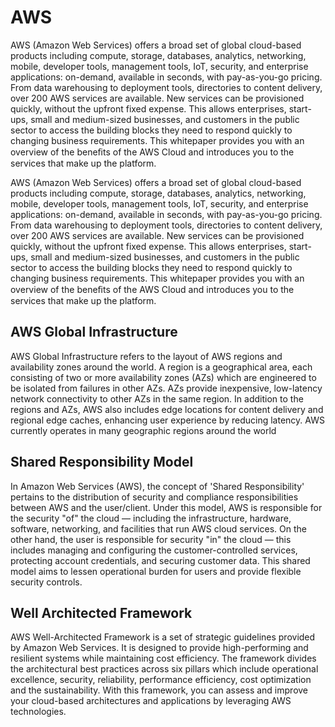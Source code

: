 # AWS

AWS (Amazon Web Services) offers a broad set of global cloud-based products including compute, storage, databases, analytics, networking, mobile, developer tools, management tools, IoT, security, and enterprise applications: on-demand, available in seconds, with pay-as-you-go pricing. From data warehousing to deployment tools, directories to content delivery, over 200 AWS services are available. New services can be provisioned quickly, without the upfront fixed expense. This allows enterprises, start-ups, small and medium-sized businesses, and customers in the public sector to access the building blocks they need to respond quickly to changing business requirements. This whitepaper provides you with an overview of the beneﬁts of the AWS Cloud and introduces you to the services that make up the platform.

AWS (Amazon Web Services) offers a broad set of global cloud-based products including compute, storage, databases, analytics, networking, mobile, developer tools, management tools, IoT, security, and enterprise applications: on-demand, available in seconds, with pay-as-you-go pricing. From data warehousing to deployment tools, directories to content delivery, over 200 AWS services are available. New services can be provisioned quickly, without the upfront fixed expense. This allows enterprises, start-ups, small and medium-sized businesses, and customers in the public sector to access the building blocks they need to respond quickly to changing business requirements. This whitepaper provides you with an overview of the beneﬁts of the AWS Cloud and introduces you to the services that make up the platform.

## AWS Global Infrastructure

AWS Global Infrastructure refers to the layout of AWS regions and availability zones around the world. A region is a geographical area, each consisting of two or more availability zones (AZs) which are engineered to be isolated from failures in other AZs. AZs provide inexpensive, low-latency network connectivity to other AZs in the same region. In addition to the regions and AZs, AWS also includes edge locations for content delivery and regional edge caches, enhancing user experience by reducing latency. AWS currently operates in many geographic regions around the world

## Shared Responsibility Model

In Amazon Web Services (AWS), the concept of 'Shared Responsibility' pertains to the distribution of security and compliance responsibilities between AWS and the user/client. Under this model, AWS is responsible for the security "of" the cloud — including the infrastructure, hardware, software, networking, and facilities that run AWS cloud services. On the other hand, the user is responsible for security "in" the cloud — this includes managing and configuring the customer-controlled services, protecting account credentials, and securing customer data. This shared model aims to lessen operational burden for users and provide flexible security controls.

## Well Architected Framework

AWS Well-Architected Framework is a set of strategic guidelines provided by Amazon Web Services. It is designed to provide high-performing and resilient systems while maintaining cost efficiency. The framework divides the architectural best practices across six pillars which include operational excellence, security, reliability, performance efficiency, cost optimization and the sustainability. With this framework, you can assess and improve your cloud-based architectures and applications by leveraging AWS technologies.